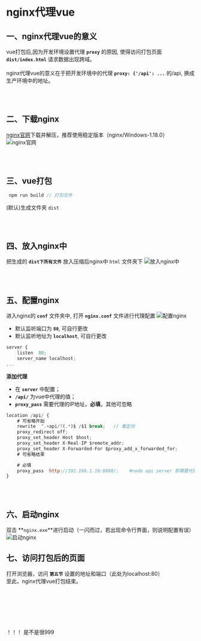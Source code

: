 # nginx代理vue

## 一、nginx代理vue的意义
vue打包后,因为开发环境设置代理 **`proxy`** 的原因, 使得访问打包页面 **`dist/index.html`** 请求数据出现跨域。</br></br>
nginx代理vue的意义在于把开发环境中的代理 **`proxy: {'/api': ...`** 的/api, 换成生产环境中的地址。

</br></br>

## 二、下载nginx
[nginx官网](http://nginx.org/en/download.html)下载并解压，推荐使用稳定版本（nginx/Windows-1.18.0）
![nginx官网](/docs/assets/images/nginxToVue1.png)

</br></br>

## 三、vue打包
```javascript
 npm run build // 打包文件
```
(默认)生成文件夹 `dist`

</br></br>

## 四、放入nginx中
把生成的 **`dist下所有文件`** 放入压缩后nginx中 `html` 文件夹下
![放入nginx中](/docs/assets/images/nginxToVue2.png)

</br></br>

## 五、配置nginx
进入nginx的 **`conf`** 文件夹中, 打开 **`nginx.conf`** 文件进行代理配置
![配置nginx](/docs/assets/images/nginxToVue3.png)
+ 默认监听端口为 **`80`**, 可自行更改
+ 默认监听地址为 **`localhost`**, 可自行更改
``` javascript
server {
    listen  80;
    server_name localhost;
...
```

**添加代理**
 + 在 **`server`** 中配置；
 + **`/api/`** 为vue中代理的值；
 + **`proxy_pass`** 需要代理的IP地址，**必填**，其他可忽略
``` javascript
location /api/ {
    # 可省略开始
    rewrite  ^.+api/?(.*)$ /$1 break;   // 重定向
    proxy_redirect off;
    proxy_set_header Host $host;
    proxy_set_header X-Real-IP $remote_addr;
    proxy_set_header X-Forwarded-For $proxy_add_x_forwarded_for;
    # 可省略结束

    # 必填
    proxy_pass  http://192.168.1.10:8888/;    #node api server 即需要代理的IP地址
}
```
</br></br>

## 六、启动nginx
双击 **`nginx.exe`**进行启动（一闪而过，若出现命令行界面，则说明配置有误）
![启动nginx](/docs/assets/images/nginxToVue4.png)

## 七、访问打包后的页面
打开浏览器，访问 **`第五节`** 设置的地址和端口（此处为localhost:80）</br>
至此，nginx代理vue打包结束。



</br></br></br></br></br></br>
！！！ 是不是很999